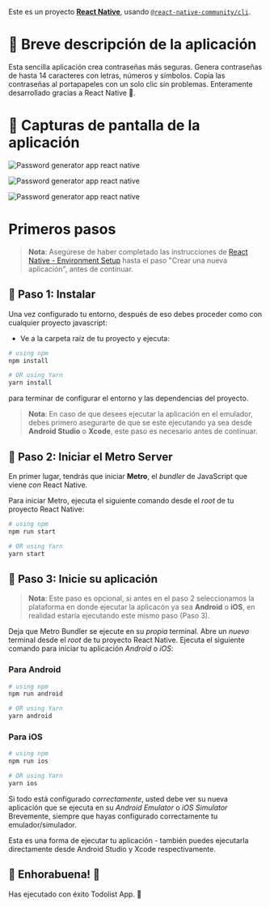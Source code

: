 Este es un proyecto [**React Native**](https://reactnative.dev), usando [`@react-native-community/cli`](https://github.com/react-native-community/cli).

# 📄 Breve descripción de la aplicación

Esta sencilla aplicación crea contraseñas más seguras. Genera contraseñas de hasta 14 caracteres con letras, números y símbolos.
Copia las contraseñas al portapapeles con un solo clic sin problemas. Enteramente desarrollado gracias a React Native 📱.

# 📱 Capturas de pantalla de la aplicación

![Password generator app react native](./docs/passwordgenerator-animated.gif)

![Password generator app react native](./docs/password_generator_react_native(1).png)

![Password generator app react native](./docs/password_generator_react_native(2).png)

# Primeros pasos

>**Nota**: Asegúrese de haber completado las instrucciones de [React Native - Environment Setup](https://reactnative.dev/docs/environment-setup) hasta el paso "Crear una nueva aplicación", antes de continuar.

## 🔵 Paso 1: Instalar

Una vez configurado tu entorno, después de eso debes proceder como con cualquier proyecto javascript:

- Ve a la carpeta raíz de tu proyecto y ejecuta:

```bash
# using npm
npm install

# OR using Yarn
yarn install
```
para terminar de configurar el entorno y las dependencias del proyecto.

>**Nota**: En caso de que desees ejecutar la aplicación en el emulador, debes primero asegurarte de que se este ejecutando ya sea desde **Android Studio** o **Xcode**, este paso es necesario antes de continuar.


## 🔵 Paso 2: Iniciar el Metro Server

En primer lugar, tendrás que iniciar **Metro**, el _bundler_ de JavaScript que viene _con_ React Native.

Para iniciar Metro, ejecuta el siguiente comando desde el _root_ de tu proyecto React Native:

```bash
# using npm
npm run start

# OR using Yarn
yarn start
```

## 🔵 Paso 3: Inicie su aplicaci&#243;n

>**Nota**: Este paso es opcional, si antes en el paso 2 seleccionamos la plataforma en donde ejecutar la aplicacón ya sea **Android** o **iOS**, en realidad estaría ejecutando este mismo paso (Paso 3).

Deja que Metro Bundler se ejecute en su _propia_ terminal. Abre un _nuevo_ terminal desde el _root_ de tu proyecto React Native. Ejecuta el siguiente comando para iniciar tu aplicación _Android_ o _iOS_:


### Para Android

```bash
# using npm
npm run android

# OR using Yarn
yarn android
```

### Para iOS

```bash
# using npm
npm run ios

# OR using Yarn
yarn ios
```

Si todo está configurado _correctamente_, usted debe ver su nueva aplicación que se ejecuta en su _Android Emulator_ o _iOS Simulator_ 
Brevemente, siempre que hayas configurado correctamente tu emulador/simulador.

Esta es una forma de ejecutar tu aplicación - también puedes ejecutarla directamente desde Android Studio y Xcode respectivamente.

## 🚀 Enhorabuena! :tada:

Has ejecutado con éxito Todolist App. :partying_face:
